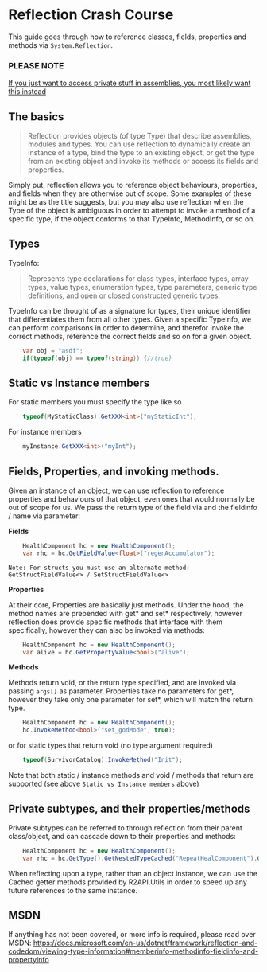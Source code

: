 # Reflection Crash Course

This guide goes through how to reference classes, fields, properties and methods via `System.Reflection`.

### PLEASE NOTE

[If you just want to access private stuff in assemblies, you most likely want this instead](https://risk-of-thunder.github.io/R2Wiki/Mod-Creation/C%23-Programming/Assembly-References/)

## The basics

> Reflection provides objects (of type Type) that describe assemblies, modules and types. You can use reflection to dynamically create an instance of a type, bind the type to an existing object, or get the type from an existing object and invoke its methods or access its fields and properties.

Simply put, reflection allows you to reference object behaviours, properties, and fields when they are otherwise out of scope. Some examples of these might be as the title suggests, but you may also use reflection when the Type of the object is ambiguous in order to attempt to invoke a method of a specific type, if the object conforms to that TypeInfo, MethodInfo, or so on.

## Types

TypeInfo:

> Represents type declarations for class types, interface types, array types, value types, enumeration types, type parameters, generic type definitions, and open or closed constructed generic types.

TypeInfo can be thought of as a signature for types, their unique identifier that differentiates them from all other types. Given a specific TypeInfo, we can perform comparisons in order to determine, and therefor invoke the correct methods, reference the correct fields and so on for a given object.

```csharp
    var obj = "asdf";
    if(typeof(obj) == typeof(string)) {//true}
```

## Static vs Instance members

For static members you must specify the type like so

```csharp
    typeof(MyStaticClass).GetXXX<int>("myStaticInt");
```

For instance members

```csharp
    myInstance.GetXXX<int>("myInt");
```

## Fields, Properties, and invoking methods.

Given an instance of an object, we can use reflection to reference properties and behaviours of that object, even ones that would normally be out of scope for us. We pass the return type of the field via <T> and the fieldinfo / name via parameter:

**Fields**

```csharp
    HealthComponent hc = new HealthComponent();
    var rhc = hc.GetFieldValue<float>("regenAccumulator");
```

`Note: For structs you must use an alternate method: GetStructFieldValue<> / SetStructFieldValue<>`

**Properties**

At their core, Properties are basically just methods. Under the hood, the method names are prepended with get* and set* respectively, however reflection does provide specific methods that interface with them specifically, however they can also be invoked via methods:

```csharp
    HealthComponent hc = new HealthComponent();
    var alive = hc.GetPropertyValue<bool>("alive");
```

**Methods**

Methods return void, or the return type specified, and are invoked via passing `args[]` as parameter. Properties take no parameters for get*, however they take only one parameter for set*, which will match the return type.

```csharp
    HealthComponent hc = new HealthComponent();
    hc.InvokeMethod<bool>("set_godMode", true);
```

or for static types that return void (no type argument required)

```csharp
    typeof(SurvivorCatalog).InvokeMethod("Init");
```

Note that both static / instance methods and void / methods that return are supported (see above `Static vs Instance members` above)

## Private subtypes, and their properties/methods

Private subtypes can be referred to through reflection from their parent class/object, and can cascade down to their properties and methods:

```csharp
    HealthComponent hc = new HealthComponent();
    var rhc = hc.GetType().GetNestedTypeCached("RepeatHealComponent").GetFieldCached("reserve");
```

When reflecting upon a type, rather than an object instance, we can use the Cached getter methods provided by R2API.Utils in order to speed up any future references to the same instance.

## MSDN

If anything has not been covered, or more info is required, please read over MSDN: https://docs.microsoft.com/en-us/dotnet/framework/reflection-and-codedom/viewing-type-information#memberinfo-methodinfo-fieldinfo-and-propertyinfo

